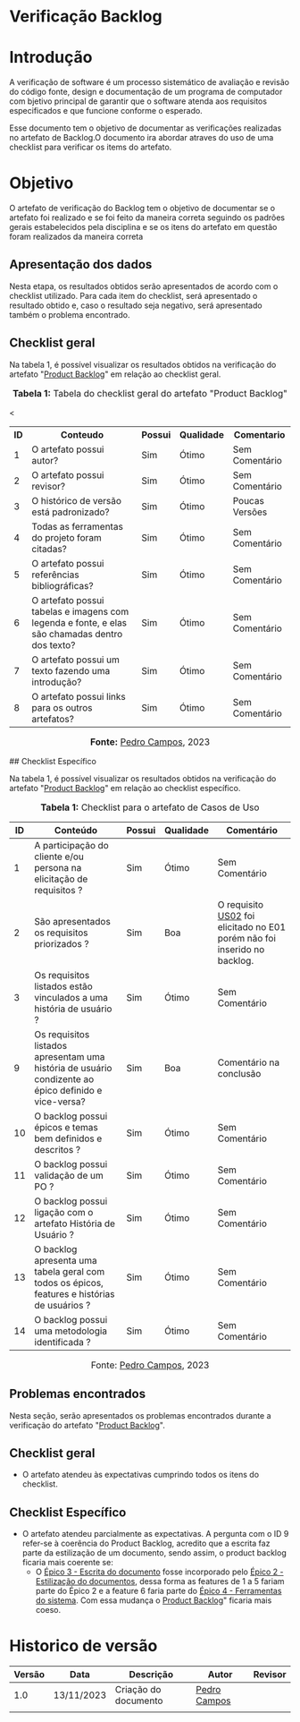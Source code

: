 # Verificação Backlog

# Introdução

A verificação de software é um processo sistemático de avaliação e revisão do código fonte, design e documentação de um programa de computador com bjetivo principal de garantir que o software atenda aos requisitos especificados e que funcione conforme o esperado.

Esse documento tem o objetivo de documentar as verificações realizadas no artefato de Backlog.O documento ira abordar atraves do uso de uma checklist para verificar os items do artefato.

# Objetivo

O artefato de verificação do Backlog tem o objetivo de documentar se o artefato foi realizado e se foi feito da maneira correta seguindo os padrões gerais estabelecidos pela disciplina e se os itens do artefato em questão foram realizados da maneira correta

## Apresentação dos dados

Nesta etapa, os resultados obtidos serão apresentados de acordo com o checklist utilizado. Para cada item do checklist, será apresentado o resultado obtido e, caso o resultado seja negativo, será apresentado também o problema encontrado.

## Checklist geral

Na tabela 1, é possível visualizar os resultados obtidos na verificação do artefato "[Product Backlog](https://requisitos-de-software.github.io/2023.2-LibreOffice/modelagem/agil/backlog/)" em relação ao checklist geral.

<div align="center">
<font size="3"><p style="text-align: center"><b>Tabela 1:</b> Tabela do checklist geral do artefato "Product Backlog" </p></font>
</div>

<<table>
    <tr>
      <th>ID</th>
      <th>Conteudo</th>
      <th>Possui</th>
      <th>Qualidade</th>
      <th>Comentario</th>
    </tr>
    <tr>
      <td>1</td>
      <td>O artefato possui autor?</td>
      <td>Sim</td>
      <td>Ótimo</td>
      <td>Sem Comentário</td>
    </tr>
    <tr>
      <td>2</td>
      <td>O artefato possui revisor?</td>
      <td>Sim</td>
      <td>Ótimo</td>
      <td>Sem Comentário</td>
    </tr>
    <tr>
      <td>3</td>
      <td>O histórico de versão está padronizado?</td>
      <td>Sim</td>
      <td>Ótimo</td>
      <td>Poucas Versões</td>
    </tr>
    <tr>
      <td>4</td>
      <td>Todas as ferramentas do projeto foram citadas?</td>
      <td>Sim</td>
      <td>Ótimo</td>
      <td>Sem Comentário</td>
    </tr>
    <tr>
      <td>5</td>
      <td>O artefato possui referências bibliográficas?</td>
      <td>Sim</td>
      <td>Ótimo</td>
      <td>Sem Comentário</td>
    </tr>
    <tr>
      <td>6</td>
      <td>O artefato possui tabelas e imagens com legenda e fonte, e elas são chamadas dentro dos texto?</td>
      <td>Sim</td>
      <td>Ótimo</td>
      <td>Sem Comentário</td>
    </tr>
    <tr>
      <td>7</td>
      <td>O artefato possui um texto fazendo uma introdução?</td>
      <td>Sim</td>
      <td>Ótimo</td>
      <td>Sem Comentário</td>
    </tr>
    <tr>
      <td>8</td>
      <td>O artefato possui links para os outros artefatos?</td>
      <td>Sim</td>
      <td>Ótimo</td>
      <td>Sem Comentário</td>
    </tr>
  </table>

<div align="center">
<font size="3"><p style="text-align: center"><b>Fonte:</b> <a href="https://github.com/pedrocampos0">Pedro Campos</a>, 2023</p></font>
</div>
## Checklist Específico

Na tabela 1, é possível visualizar os resultados obtidos na verificação do artefato "[Product Backlog](https://requisitos-de-software.github.io/2023.2-LibreOffice/modelagem/agil/backlog/)" em relação ao checklist específico.

<div align="center">
<font size="3"><p style="text-align: center"><b>Tabela 1:</b> Checklist para o artefato de Casos de Uso</p></font>

  <table>
    <thead>
      <tr>
        <th>ID</th>
        <th>Conteúdo</th>
        <th>Possui</th>
        <th>Qualidade</th>
        <th>Comentário</th>
      </tr>
    </thead>
    <tbody>
      <tr>
        <td>1</td>
        <td>A participação do cliente e/ou persona na elicitação de requisitos ?</td>
        <td>Sim</td>
        <td>Ótimo</td>
        <td>Sem Comentário</td>
      </tr>
      <tr>
        <td>2</td>
        <td>São apresentados os requisitos priorizados ?</td>
        <td>Sim</td>
        <td>Boa</td>
        <td>O requisito <a href="https://requisitos-de-software.github.io/2023.2-LibreOffice/modelagem/agil/backlog/#epicos">US02</a> foi elicitado no E01 porém não foi inserido no backlog.</td>
      </tr>
      <tr>
        <td>3</td>
        <td>Os requisitos listados estão vinculados a uma história de usuário ?</td>
        <td>Sim</td>
        <td>Ótimo</td>
        <td>Sem Comentário</td>
      </tr>
      <tr>
        <td>9</td>
        <td>Os requisitos listados apresentam uma história de usuário condizente ao épico definido e vice-versa?</td>
        <td>Sim</td>
        <td>Boa</td>
        <td>Comentário na conclusão</td>
      </tr>
      <tr>
        <td>10</td>
        <td>O backlog possui épicos e temas bem definidos e descritos ?</td>
        <td>Sim</td>
        <td>Ótimo</td>
        <td>Sem Comentário</td>
      </tr>
      <tr>
        <td>11</td>
        <td>O backlog possui validação de um PO ?</td>
        <td>Sim</td>
        <td>Ótimo</td>
        <td>Sem Comentário</td>
      </tr>
      <tr>
        <td>12</td>
        <td>O backlog possui ligação com o artefato História de Usuário ?</td>
        <td>Sim</td>
        <td>Ótimo</td>
        <td>Sem Comentário</td>
      </tr>
      <tr>
        <td>13</td>
        <td>O backlog apresenta uma tabela geral com todos os épicos, features e histórias de usuários ?</td>
        <td>Sim</td>
        <td>Ótimo</td>
        <td>Sem Comentário</td>
      </tr>
      <tr>
        <td>14</td>
        <td>O backlog possui uma metodologia identificada ?</td>
        <td>Sim</td>
        <td>Ótimo</td>
        <td>Sem Comentário</td>
      </tr>
    </tbody>
  </table>

<font size="3"><p style="text-align: center">Fonte: <a href="https://github.com/pedrocampos0">Pedro Campos</a>, 2023</p></font>

</div>

## Problemas encontrados

Nesta seção, serão apresentados os problemas encontrados durante a verificação do artefato "[Product Backlog](https://requisitos-de-software.github.io/2023.2-LibreOffice/modelagem/agil/backlog/)".

## Checklist geral

- O artefato atendeu às expectativas cumprindo todos os itens do checklist.

## Checklist Específico

- O artefato atendeu parcialmente as expectativas. A pergunta com o ID 9 refer-se à coerência do Product Backlog, acredito que a escrita faz parte da estilização de um documento, sendo assim, o product backlog ficaria mais coerente se:
    - O [Épico 3 - Escrita do documento](https://requisitos-de-software.github.io/2023.2-LibreOffice/modelagem/agil/backlog/#epicos) fosse incorporado pelo [Épico 2 - Estilização do documentos](https://requisitos-de-software.github.io/2023.2-LibreOffice/modelagem/agil/backlog/#epicos), dessa forma as features de 1 a 5 fariam parte do Épico 2 e a feature 6 faria parte do [Épico 4 - Ferramentas do sistema](https://requisitos-de-software.github.io/2023.2-LibreOffice/modelagem/agil/backlog/#epicos). Com essa mudança o [Product Backlog](https://requisitos-de-software.github.io/2023.2-LibreOffice/modelagem/agil/backlog/)" ficaria mais coeso.

# Historico de versão

| Versão | Data       | Descrição            | Autor                                           | Revisor |
| ------ | ---------- | -------------------- | ----------------------------------------------- | ------- |
| 1.0    | 13/11/2023 | Criação do documento | [Pedro Campos](https://github.com/pedrocampos0) |         |
|        |            |                      |                                                 |         |
